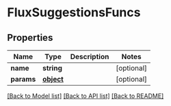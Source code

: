# FluxSuggestionsFuncs

## Properties
Name | Type | Description | Notes
------------ | ------------- | ------------- | -------------
**name** | **string** |  | [optional] 
**params** | [**object**](.md) |  | [optional] 

[[Back to Model list]](../README.md#documentation-for-models) [[Back to API list]](../README.md#documentation-for-api-endpoints) [[Back to README]](../README.md)


